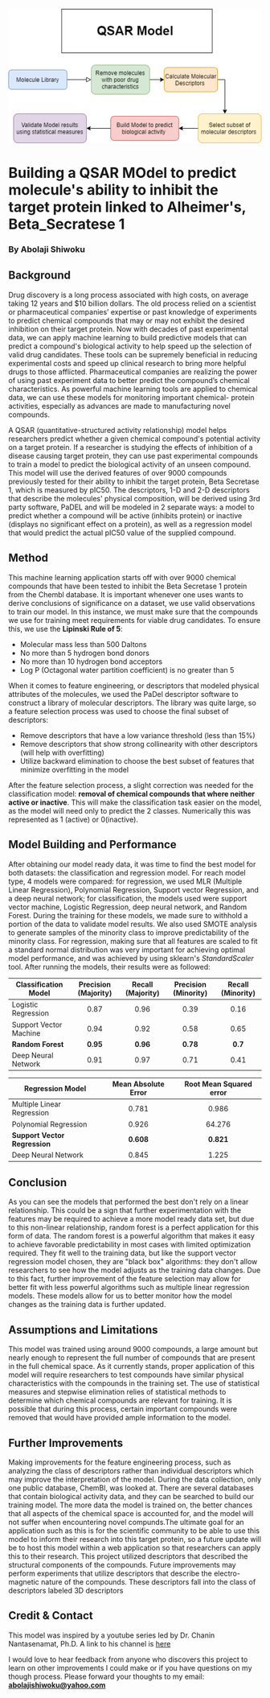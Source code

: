 ![](https://github.com/ashiwoku/QSAR-model/blob/main/qsar%20flowchart.png)

# Building a QSAR MOdel to predict molecule's ability to inhibit the target protein linked to Alheimer's, Beta_Secratese 1
### By Abolaji Shiwoku 

## Background 
  Drug discovery is a long process associated with high costs, on average taking 12 years and $10 billion dollars. The old process relied on a scientist or pharmaceutical companies’ expertise
or past knowledge of experiments to predict chemical compounds that may or may not exhibit the desired inhibition on their target protein. Now with decades of past
experimental data, we can apply machine learning to build predictive models that can predict a compound's biological activity to help speed up the selection of valid drug candidates. 
These tools can be supremely beneficial in reducing experimental costs and speed up clinical research to bring more helpful drugs to those afflicted. Pharmaceutical companies are
realizing the power of using past experiment data to better predict the compound’s chemical characteristics. As powerful machine learning tools are applied to chemical data, we 
can use these models for monitoring important chemical- protein activities, especially as advances are made to manufacturing novel compounds. 

  A QSAR (quantitative-structured activity relationship) model helps researchers predict whether a given chemical compound's potential activity on a target protein. If a 
researcher is studying the effects of inhibition of a disease causing target protein, they can use past experimental compounds to train a model to predict the biological activity 
of an unseen compound. This model will use the derived features of over 9000 compounds previously tested for their ability to inhibit the target protein, Beta Secretase 1, which is 
measured by pIC50. The descriptors, 1-D and 2-D descriptors that describe the molecules' physical composition, will be derived using 3rd party software, PaDEL and will be modeled 
in 2 separate ways: a model to predict whether a compound will be active (inhibits protein) or inactive (displays no significant effect on a protein), as well as a regression 
model that would predict the actual pIC50 value of the supplied compound.

## Method
  This machine learning application starts off with over 9000 chemical compounds that have been tested to inhibit the Beta Secretase 1 protein from the Chembl database. It is
important whenever one uses wants to derive conclusions of significance on a dataset, we use valid observations to train our model. In this instance, we must make sure that the 
compounds we use for training meet requirements for viable drug candidates. To ensure this, we use the **Lipinski Rule of 5**:

* Molecular mass less than 500 Daltons
* No more than 5 hydrogen bond donors
* No more than 10 hydrogen bond acceptors 
* Log P (Octagonal water partition coefficient) is no greater than 5 

When it comes to feature engineering, or descriptors that modeled physical attributes of the molecules, we used the PaDel descriptor software to construct a library of molecular descriptors. The library was quite large, so a feature selection process was used to choose the final subset of descriptors:

* Remove descriptors that have a low variance threshold (less than 15%)
* Remove descriptors that show strong collinearity with other descriptors (will help with overfitting)
* Utilize backward elimination to choose the best subset of features that minimize overfitting in the model 

After the feature selection process, a slight correction was needed for the classification model: **removal of chemical compounds that where neither active or inactive**. This will make the classification task easier on the model, as the model will need only to predict the 2 classes. Numerically this was represented as 1 (active) or 0(inactive). 

## Model Building and Performance
  After obtaining our model ready data, it was time to find the best model for both datasets: the classification and regression model. For reach model type, 4 models were compared: for regression, we used MLR (Multiple Linear Regression), Polynomial Regression, Support vector Regression, and a deep neural network; for classification, the models 
used were support vector machine, Logistic Regression, deep neural network, and Random Forest. During the training for these models, we made sure to withhold a portion of the 
data to validate model results. We also used SMOTE analysis to generate samples of the minority class to improve predictability of the minority class. For regression, making 
sure that all features are scaled to fit a standard normal distribution was very important for achieving optimal model performance, and was achieved by using sklearn's 
*StandardScaler* tool. After running the models, their results were as followed: 

| Classification Model | Precision (Majority) | Recall (Majority) | Precision (Minority) | Recall (Minority) |
| -------------------- |        :----:       |      :----:       |          :----:      |       :----:      |
| Logistic Regression  |       0.87         |       0.96         |     0.39             |         0.16      |
| Support Vector Machine |        0.94      |     0.92           |       0.58           |         0.65       |
| **Random Forest**         |      **0.95**          |        **0.96**       |         **0.78**          |         **0.7**        |
| Deep Neural Network   |         0.91        |       0.97         |       0.71           |       0.41          |


| Regression Model | Mean Absolute Error     | Root Mean Squared error | 
| ---------------- |          :----:         |        :----:           |       
| Multiple Linear Regression  |       0.781       |              0.986           |                  
| Polynomial Regression |       0.926           |            64.276              |                  
| **Support Vector Regression**    |     **0.608**      |       **0.821**        |               
| Deep Neural Network   |        0.845            |        1.225                 |        

## Conclusion
  As you can see the models that performed the best don't rely on a linear relationship. This could be a sign that further experimentation with the features may be required to achieve a more model ready data set, but due to this non-linear relationship, random forest is a perfect application for this form of data.
The random forest is a powerful algorithm that makes it easy to achieve favorable 
predictability in most cases with limited optimization required. They fit well to the training data, but like the support vector regression model chosen, they are "black box" 
algorithms: they don't allow researchers to see how the model adjusts as the training data changes. Due to this fact, further improvement of the feature selection may allow for 
better fit with less powerful algorithms such as multiple linear regression models. These models allow for us to better monitor how the model changes as the training data is further updated.    

## Assumptions and Limitations 
This model was trained using around 9000 compounds, a large amount but nearly enough to represent the full number of compounds that are present in the full chemical space. As it currently stands, proper application of this model will require researchers to test compounds have similar physical characteristics with the compounds in the training set. The use of statistical measures and stepwise elimination relies of statistical methods to determine which chemical compounds are relevant for training. It is possible that during this process, certain important compounds were removed that would have provided ample information to the model. 

## Further Improvements 
  Making improvements for the feature engineering process, such as analyzing the class of descriptors rather than individual descriptors which may improve the interpretation of 
the model. During the data collection, only one public database, ChemBl, was looked at. There are several databases that contain biological activity data, and they can be 
searched to build our training model. The more data the model is trained on, the better chances that all aspects of the chemical space is accounted for, and the model will not suffer when encountering novel compunds.The ultimate goal for an application such as this is for the scientific community to be able to use this model to inform their research into this target protein, so a future update will be to host this model within a web application so that researchers can apply this to their research. This project utilized descriptors that described the structural components of the compounds. Future improvements may perform experiments that utilize descriptors that describe the electro-magnetic nature of the compounds. These descriptors fall into the class of descriptors labeled 3D descriptors

## Credit & Contact 
  This model was inspired by a youtube series led by Dr. Chanin Nantasenamat, Ph.D. A link to his channel is [here](https://www.youtube.com/c/DataProfessor/featured)
  
  I would love to hear feedback from anyone who discovers this project to learn on other improvements I could make or if you have questions on my though process. Please forward 
  your thoughts to my email:  **abolajishiwoku@yahoo.com**
